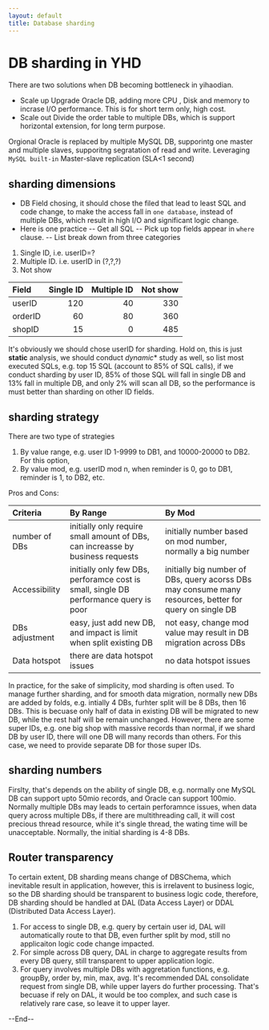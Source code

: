 ```yaml
---
layout: default
title: Database sharding
---
```


# DB sharding in YHD

There are two solutions when DB becoming bottleneck in yihaodian. 

- Scale up
Upgrade Oracle DB, adding more CPU , Disk and memory to incrase I/O performance. This is for short term only, high cost.
- Scale out
Divide the order table to multiple DBs, which is support horizontal extension, for long term purpose.


Orgional Oracle is replaced by multiple MySQL DB, supporintg one master and multiple slaves, supporitng segratation of read and write. Leveraging `MySQL built-in` Master-slave replication (SLA<1 second)

## sharding dimensions
- DB Field chosing, it should chose the filed that lead to least SQL and code change, to make the access fall in `one database`, instead of multiple DBs, which result in high I/O and significant logic change. 
- Here is one practice
-- Get all SQL
-- Pick up top fields appear in `where` clause.
-- List break down from three categories
1. Single ID, i.e. userID=?
1. Multiple ID. i.e. userID in (?,?,?)
1. Not show

|Field| Single ID | Multiple ID | Not show|
|:---| ---:| ---:| ---:|
|userID | 120 | 40| 330|
|orderID | 60 | 80| 360|
|shopID | 15 | 0| 485|
It's obviously we should chose userID for sharding. Hold on, this is just **static** analysis, we should conduct *dynamic** study as well, so list most executed SQLs, e.g. top 15 SQL (account to 85% of SQL calls), if we conduct sharding by user ID, 85% of those SQL will fall in single DB and 13% fall in multiple DB, and only 2% will scan all DB, so the performance is must better than sharding on other ID fields.


## sharding strategy

There are two type of strategies
1. By value range, e.g. user ID 1-9999 to DB1, and 10000-20000 to DB2. For this option, 
1. By value mod, e.g. userID mod n, when reminder is 0, go to DB1, reminder is 1, to DB2, etc.

Pros and Cons:

|Criteria| By Range| By Mod | 
|:---|:---|:---|
|number of DBs |initially only require small amount of DBs, can increasse by business requests | initially number based on mod number, normally a big number|
|Accessibility|initially only few DBs, perforamce cost is small, single DB performance query is poor|initially big number of DBs, query acorss DBs may consume many resources, better for query on single DB|
|DBs adjustment|easy, just add new DB, and impact is limit when split existing DB |not easy, change mod value  may result in DB migration across DBs|
|Data hotspot|there are data hotspot issues|no data hotspot issues|

In practice, for the sake of simplicity, mod sharding is often used. To manage further sharding, and for smooth data migration, normally new DBs are added by folds, e.g. intially 4 DBs, furhter split will be 8 DBs, then 16 DBs. This is becuase only half of data in existing DB will be migrated to new DB, while the rest half will be remain unchanged. However, there are some super IDs, e.g. one big shop with massive records than normal, if we shard DB by user ID, there will one DB will many records than others. For this case, we need to provide separate DB for those super IDs.

## sharding numbers
Firslty, that's depends on the ability of single DB, e.g. normally one MySQL DB can support upto 50mio records, and Oracle can support 100mio. Normally multiple DBs may leads to certain perforamnce issues, when data query across multiple DBs, if there are multithreading call, it will cost precious thread resource, while it's single thread, the wating time will be unacceptable. Normally, the initial sharding is 4-8 DBs.

## Router transparency
To certain extent, DB sharding means change of DBSChema, which inevitable result in application, however, this is irrelavent to business logic, so the DB sharding should be transparent to business logic code, therefore, DB sharding should be handled at DAL (Data Access Layer) or DDAL (Distributed Data Access Layer).

1. For access to single DB, e.g. query by certain user id, DAL will automatically route to that DB, even further split by mod, still no applicaiton logic code change impacted.
1. For simple across DB query, DAL in charge to aggregate results from every DB query, still transparent to upper application logic.
1. For query involves multiple DBs with aggretation functions, e.g. groupBy, order by, min, max, avg. It's recommended DAL consolidate request from single DB, while upper layers do further processing. That's becuase if rely on DAL, it would be too complex, and such case is relatively rare case, so leave it to upper layer.


--End--
